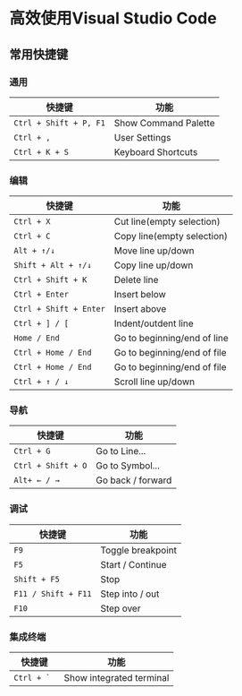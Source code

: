 # 高效使用Visual Studio Code

## 常用快捷键

### 通用

快捷键|功能
-----|-----
`Ctrl + Shift + P, F1`|Show Command Palette
`Ctrl + ,`|User Settings
`Ctrl + K + S`|Keyboard Shortcuts

### 编辑

快捷键|功能
-----|-----
`Ctrl + X`|Cut line(empty selection)
`Ctrl + C`|Copy line(empty selection)
`Alt + ↑/↓`|Move line up/down
`Shift + Alt + ↑/↓`|Copy line up/down
`Ctrl + Shift + K`|Delete line
`Ctrl + Enter`|Insert below
`Ctrl + Shift + Enter`|Insert above
`Ctrl + ] / [`|Indent/outdent line
`Home / End`|Go to beginning/end of line
`Ctrl + Home / End`|Go to beginning/end of file
`Ctrl + Home / End`|Go to beginning/end of file
`Ctrl + ↑ / ↓`|Scroll line up/down

### 导航

快捷键|功能
-----|-----
`Ctrl + G`|Go to Line...
`Ctrl + Shift + O`|Go to Symbol...
`Alt+ ← / →`|Go back / forward

### 调试

快捷键|功能
-----|-----
`F9`|Toggle breakpoint
`F5`|Start / Continue
`Shift + F5`|Stop
`F11 / Shift + F11`|Step into / out
`F10`|Step over

### 集成终端

快捷键|功能
-----|-----
``Ctrl + ` ``|Show integrated terminal
